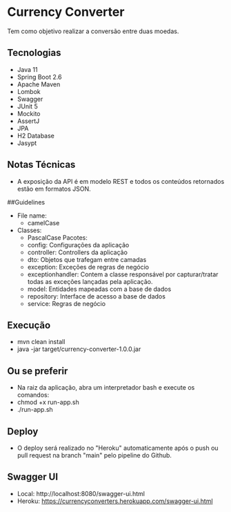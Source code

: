 # Currency Converter
Tem como objetivo realizar a conversão entre duas moedas.

## Tecnologias
* Java 11
* Spring Boot 2.6
* Apache Maven
* Lombok
* Swagger
* JUnit 5
* Mockito
* AssertJ
* JPA
* H2 Database
* Jasypt

## Notas Técnicas
* A exposição da API é em modelo REST e todos os conteúdos retornados estão em formatos JSON.

##Guidelines
- File name:
  - camelCase
- Classes:
  - PascalCase
Pacotes:
  - config: Configurações da aplicação
  - controller: Controllers da aplicação
  - dto: Objetos que trafegam entre camadas
  - exception: Exceções de regras de negócio
  - exceptionhandler: Contem a classe responsável por capturar/tratar todas as exceções lançadas pela aplicação.
  - model: Entidades mapeadas com a base de dados
  - repository: Interface de acesso a base de dados
  - service: Regras de negócio     

## Execução
* mvn clean install
* java -jar target/currency-converter-1.0.0.jar

## Ou se preferir
* Na raiz da aplicação, abra um interpretador bash e execute os comandos:
* chmod +x run-app.sh
* ./run-app.sh

## Deploy
- O deploy será realizado no "Heroku" automaticamente após o push ou pull request na branch "main" pelo pipeline do Github.

## Swagger UI
* Local: http://localhost:8080/swagger-ui.html
* Heroku: https://currencyconverters.herokuapp.com/swagger-ui.html
